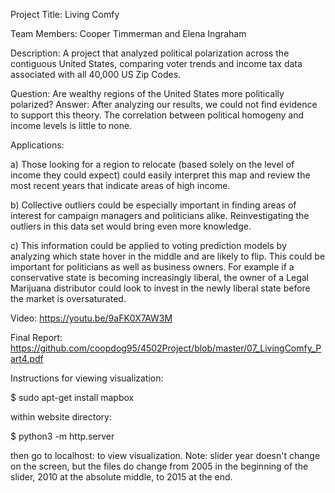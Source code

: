 Project Title: Living Comfy

Team Members: Cooper Timmerman and Elena Ingraham

Description: A project that analyzed political polarization across the contiguous United States, comparing voter trends and income tax data associated with all 40,000 US Zip Codes.

Question: Are wealthy regions of the United States more politically polarized?
Answer: After analyzing our results, we could not find evidence to support this theory. The correlation between political homogeny and income levels is little to none. 

Applications: 

a) Those looking for a region to relocate (based solely on the level of income they could expect) could easily interpret this map and review the most recent years that indicate areas of high income.

b) Collective outliers could be especially important in finding areas of interest for campaign managers and politicians alike. Reinvestigating the outliers in this data set would bring even more knowledge. 

c) This information could be applied to voting prediction models by analyzing which state hover in the middle and are likely to flip. This could be important for politicians as well as business owners. For example if a conservative state is becoming increasingly liberal, the owner of a Legal Marijuana  distributor could look to invest in the newly liberal state before the market is oversaturated. 

Video: https://youtu.be/9aFK0X7AW3M

Final Report: https://github.com/coopdog95/4502Project/blob/master/07_LivingComfy_Part4.pdf

Instructions for viewing visualization:

$ sudo apt-get install mapbox

within website directory:

$ python3 -m http.server <PORT NUMBER> 

then go to localhost:<PORT NUMBER> to view visualization. Note: slider year doesn't change on the screen, but the files do change from 2005 in the beginning of the slider, 2010 at the absolute middle, to 2015 at the end.